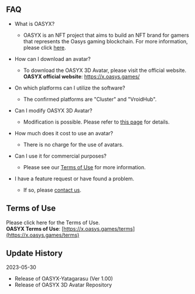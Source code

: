 ## FAQ

- What is OASYX?
    - OASYX is an NFT project that aims to build an NFT brand for gamers that represents the Oasys gaming blockchain. For more information, please click [here](readme.md#what-is-oasyx).
    
- How can I download an avatar?
    - To download the OASYX 3D Avatar, please visit the official website.  
    **OASYX official website**: https://x.oasys.games/
    
- On which platforms can I utilize the software?
    - The confirmed platforms are "Cluster" and "VroidHub".
    
- Can I modify OASYX 3D Avatar?
    - Modification is possible. Please refer to [this page](how-to-modify-an-asset.md) for details.
    
- How much does it cost to use an avatar?
    - There is no charge for the use of avatars.
    
- Can I use it for commercial purposes?
    - Please see our [Terms of Use](https://x.oasys.games/terms) for more information.
    
- I have a feature request or have found a problem.
    - If so, please [contact us](https://x.oasys.games/).

## Terms of Use

Please click here for the Terms of Use.  
**OASYX Terms of Use**: [https://x.oasys.games/terms](https://x.oasys.games/terms)

## ****Update History****

2023-05-30

- Release of OASYX-Yatagarasu (Ver 1.00)
- Release of OASYX 3D Avatar Repository
